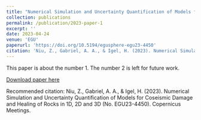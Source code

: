 ```yaml
---
title: "Numerical Simulation and Uncertainty Quantification of Models for Coseismic Damage and Healing of Rocks in 1D, 2D and 3D"
collection: publications
permalink: /publication/2023-paper-1
excerpt: ''
date: 2023-04-24
venue: 'EGU'
paperurl: 'https://doi.org/10.5194/egusphere-egu23-4450'
citation: 'Niu, Z., Gabriel, A. A., & Igel, H. (2023). Numerical Simulation and Uncertainty Quantification of Models for Coseismic Damage and Healing of Rocks in 1D, 2D and 3D (No. EGU23-4450). Copernicus Meetings.'
---
```

This paper is about the number 1. The number 2 is left for future work.

[Download paper here](https://meetingorganizer.copernicus.org/EGU23/EGU23-4450.html)

Recommended citation: Niu, Z., Gabriel, A. A., & Igel, H. (2023). Numerical Simulation and Uncertainty Quantification of Models for Coseismic Damage and Healing of Rocks in 1D, 2D and 3D (No. EGU23-4450). Copernicus Meetings.
